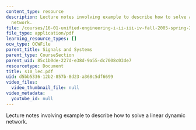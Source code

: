 ```yaml
---
content_type: resource
description: Lecture notes involving example to describe how to solve a linear dynamic
  network.
file: /courses/16-01-unified-engineering-i-ii-iii-iv-fall-2005-spring-2006/d5bb533612b2857b8d23a368c5df6699_s10_lec.pdf
file_type: application/pdf
learning_resource_types: []
ocw_type: OCWFile
parent_title: Signals and Systems
parent_type: CourseSection
parent_uid: 85c1b0de-227d-e38d-9a55-dc7008c03de7
resourcetype: Document
title: s10_lec.pdf
uid: d5bb5336-12b2-857b-8d23-a368c5df6699
video_files:
  video_thumbnail_file: null
video_metadata:
  youtube_id: null
---
```

Lecture notes involving example to describe how to solve a linear dynamic network.